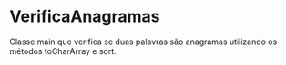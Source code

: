 # VerificaAnagramas


Classe main que verifica se duas palavras são anagramas utilizando os métodos toCharArray e sort.
